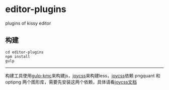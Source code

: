 # editor-plugins

plugins of kissy editor

## 构建

```
cd editor-plugins
npm install
gulp
```

-----------------------------------

构建工具使用[gulp-kmc](https://github.com/hustxiaoc/gulp-kmc)来构建js，[joycss](https://github.com/shepherdwind/joycss)来构建less，[joycss](https://github.com/shepherdwind/joycss)依赖 pngquant 和 optipng 两个图形库，需要先安装这两个依赖，具体请看[joycss文档](https://github.com/shepherdwind/joycss/wiki/how-to-install)